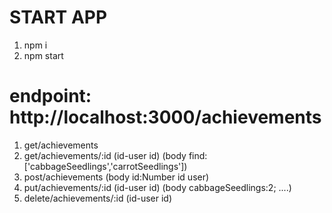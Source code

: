 # START APP

1. npm i
2. npm start

# endpoint: http://localhost:3000/achievements

1. get/achievements
2. get/achievements/:id (id-user id) (body find:['cabbageSeedlings','carrotSeedlings'])
3. post/achievements (body id:Number id user) 
4. put/achievements/:id (id-user id) (body cabbageSeedlings:2; ....)
5. delete/achievements/:id   (id-user id)
